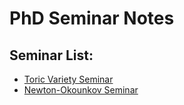 # PhD Seminar Notes

## Seminar List:


- [Toric Variety Seminar](./toric_variety_seminar)
- [Newton-Okounkov Seminar](./newton_okounkov_seminar)
